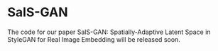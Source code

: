 # SalS-GAN
The code for our paper SalS-GAN: Spatially-Adaptive Latent Space in StyleGAN for Real Image Embedding will be released soon.

